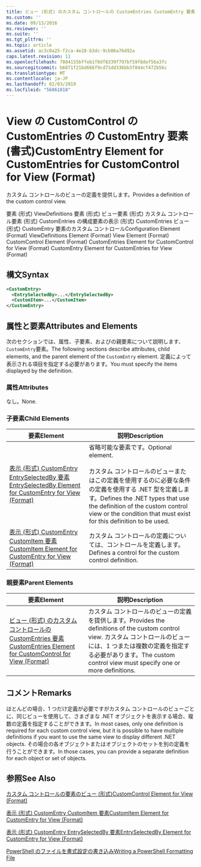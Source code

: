 ```yaml
---
title: ビュー (形式) のカスタム コントロールの CustomEntries CustomEntry 要素 |Microsoft Docs
ms.custom: ''
ms.date: 09/13/2016
ms.reviewer: ''
ms.suite: ''
ms.tgt_pltfrm: ''
ms.topic: article
ms.assetid: ac3c0a25-f2ca-4e28-b3dc-9cb06a76d92a
caps.latest.revision: 11
ms.openlocfilehash: 7804155bffeb1f0df8339f797bf59f8def56a3fc
ms.sourcegitcommit: b6871f21bd666f9cd71dd336bb3f844cf472b56c
ms.translationtype: MT
ms.contentlocale: ja-JP
ms.lasthandoff: 02/03/2019
ms.locfileid: "56861818"
---
```

# <a name="customentry-element-for-customentries-for-customcontrol-for-view-format"></a><span data-ttu-id="dc4e0-102">View の CustomControl の CustomEntries の CustomEntry 要素 (書式)</span><span class="sxs-lookup"><span data-stu-id="dc4e0-102">CustomEntry Element for CustomEntries for CustomControl for View (Format)</span></span>

<span data-ttu-id="dc4e0-103">カスタム コントロールのビューの定義を提供します。</span><span class="sxs-lookup"><span data-stu-id="dc4e0-103">Provides a definition of the custom control view.</span></span>

<span data-ttu-id="dc4e0-104">要素 (形式) ViewDefinitions 要素 (形式) ビュー要素 (形式) カスタム コントロール要素 (形式) CustomEntries の構成要素の表示 (形式) CustomEntries ビュー (形式) CustomEntry 要素のカスタム コントロール</span><span class="sxs-lookup"><span data-stu-id="dc4e0-104">Configuration Element (Format) ViewDefinitions Element (Format) View Element (Format) CustomControl Element (Format) CustomEntries Element for CustomControl for View (Format) CustomEntry Element for CustomEntries for View (Format)</span></span>

## <a name="syntax"></a><span data-ttu-id="dc4e0-105">構文</span><span class="sxs-lookup"><span data-stu-id="dc4e0-105">Syntax</span></span>

```xml
<CustomEntry>
  <EntrySelectedBy>...</EntrySelectedBy>
  <CustomItem>...</CustomItem>
</CustomEntry>
```

## <a name="attributes-and-elements"></a><span data-ttu-id="dc4e0-106">属性と要素</span><span class="sxs-lookup"><span data-stu-id="dc4e0-106">Attributes and Elements</span></span>

<span data-ttu-id="dc4e0-107">次のセクションでは、属性、子要素、およびの親要素について説明します、`CustomEntry`要素。</span><span class="sxs-lookup"><span data-stu-id="dc4e0-107">The following sections describe attributes, child elements, and the parent element of the `CustomEntry` element.</span></span> <span data-ttu-id="dc4e0-108">定義によって表示される項目を指定する必要があります。</span><span class="sxs-lookup"><span data-stu-id="dc4e0-108">You must specify the items displayed by the definition.</span></span>

### <a name="attributes"></a><span data-ttu-id="dc4e0-109">属性</span><span class="sxs-lookup"><span data-stu-id="dc4e0-109">Attributes</span></span>

<span data-ttu-id="dc4e0-110">なし。</span><span class="sxs-lookup"><span data-stu-id="dc4e0-110">None.</span></span>

### <a name="child-elements"></a><span data-ttu-id="dc4e0-111">子要素</span><span class="sxs-lookup"><span data-stu-id="dc4e0-111">Child Elements</span></span>

|<span data-ttu-id="dc4e0-112">要素</span><span class="sxs-lookup"><span data-stu-id="dc4e0-112">Element</span></span>|<span data-ttu-id="dc4e0-113">説明</span><span class="sxs-lookup"><span data-stu-id="dc4e0-113">Description</span></span>|
|-------------|-----------------|
|[<span data-ttu-id="dc4e0-114">表示 (形式) CustomEntry EntrySelectedBy 要素</span><span class="sxs-lookup"><span data-stu-id="dc4e0-114">EntrySelectedBy Element for CustomEntry for View (Format)</span></span>](./entryselectedby-element-for-customentry-for-customcontrol-for-view-format.md)|<span data-ttu-id="dc4e0-115">省略可能な要素です。</span><span class="sxs-lookup"><span data-stu-id="dc4e0-115">Optional element.</span></span><br /><br /> <span data-ttu-id="dc4e0-116">カスタム コントロールのビューまたはこの定義を使用するのに必要な条件の定義を使用する .NET 型を定義します。</span><span class="sxs-lookup"><span data-stu-id="dc4e0-116">Defines the .NET types that use the definition of the custom control view or the condition that must exist for this definition to be used.</span></span>|
|[<span data-ttu-id="dc4e0-117">表示 (形式) CustomEntry CustomItem 要素</span><span class="sxs-lookup"><span data-stu-id="dc4e0-117">CustomItem Element for CustomEntry for View (Format)</span></span>](./customitem-element-for-customentry-for-customcontrol-for-view-format.md)|<span data-ttu-id="dc4e0-118">カスタム コントロールの定義については、コントロールを定義します。</span><span class="sxs-lookup"><span data-stu-id="dc4e0-118">Defines a control for the custom control definition.</span></span>|

### <a name="parent-elements"></a><span data-ttu-id="dc4e0-119">親要素</span><span class="sxs-lookup"><span data-stu-id="dc4e0-119">Parent Elements</span></span>

|<span data-ttu-id="dc4e0-120">要素</span><span class="sxs-lookup"><span data-stu-id="dc4e0-120">Element</span></span>|<span data-ttu-id="dc4e0-121">説明</span><span class="sxs-lookup"><span data-stu-id="dc4e0-121">Description</span></span>|
|-------------|-----------------|
|[<span data-ttu-id="dc4e0-122">ビュー (形式) のカスタム コントロールの CustomEntries 要素</span><span class="sxs-lookup"><span data-stu-id="dc4e0-122">CustomEntries Element for CustomControl for View (Format)</span></span>](./customentries-element-for-customcontrol-for-view-format.md)|<span data-ttu-id="dc4e0-123">カスタム コントロールのビューの定義を提供します。</span><span class="sxs-lookup"><span data-stu-id="dc4e0-123">Provides the definitions of the custom control view.</span></span> <span data-ttu-id="dc4e0-124">カスタム コントロールのビューには、1 つまたは複数の定義を指定する必要があります。</span><span class="sxs-lookup"><span data-stu-id="dc4e0-124">The custom control view must specify one or more definitions.</span></span>|

## <a name="remarks"></a><span data-ttu-id="dc4e0-125">コメント</span><span class="sxs-lookup"><span data-stu-id="dc4e0-125">Remarks</span></span>

<span data-ttu-id="dc4e0-126">ほとんどの場合、1 つだけ定義が必要ですがカスタム コントロールのビューごとに、同じビューを使用して、さまざまな .NET オブジェクトを表示する場合、複数の定義を指定することができます。</span><span class="sxs-lookup"><span data-stu-id="dc4e0-126">In most cases, only one definition is required for each custom control view, but it is possible to have multiple definitions if you want to use the same view to display different .NET objects.</span></span> <span data-ttu-id="dc4e0-127">その場合の各オブジェクトまたはオブジェクトのセットを別の定義を行うことができます。</span><span class="sxs-lookup"><span data-stu-id="dc4e0-127">In those cases, you can provide a separate definition for each object or set of objects.</span></span>

## <a name="see-also"></a><span data-ttu-id="dc4e0-128">参照</span><span class="sxs-lookup"><span data-stu-id="dc4e0-128">See Also</span></span>

[<span data-ttu-id="dc4e0-129">カスタム コントロールの要素のビュー (形式)</span><span class="sxs-lookup"><span data-stu-id="dc4e0-129">CustomControl Element for View (Format)</span></span>](./customcontrol-element-for-view-format.md)

[<span data-ttu-id="dc4e0-130">表示 (形式) CustomEntry CustomItem 要素</span><span class="sxs-lookup"><span data-stu-id="dc4e0-130">CustomItem Element for CustomEntry for View (Format)</span></span>](./customitem-element-for-customentry-for-customcontrol-for-view-format.md)

[<span data-ttu-id="dc4e0-131">表示 (形式) CustomEntry EntrySelectedBy 要素</span><span class="sxs-lookup"><span data-stu-id="dc4e0-131">EntrySelectedBy Element for CustomEntry for View (Format)</span></span>](./entryselectedby-element-for-customentry-for-customcontrol-for-view-format.md)

[<span data-ttu-id="dc4e0-132">PowerShell のファイルを書式設定の書き込み</span><span class="sxs-lookup"><span data-stu-id="dc4e0-132">Writing a PowerShell Formatting File</span></span>](./writing-a-powershell-formatting-file.md)
